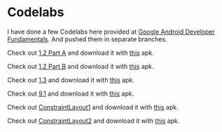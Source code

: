 # Codelabs

I have done a few Codelabs here provided at [Google Android Developer Fundamentals](https://developer.android.com/courses/fundamentals-training/overview-v2). And pushed them in separate branches.



Check out [1.2 Part A](https://github.com/shrutiisharma/Codelabs/tree/1.2-PartA) and download it with [this](https://github.com/shrutiisharma/Codelabs/releases/download/1.2PartA/app-debug.apk) apk.



Check out [1.2 Part B](https://github.com/shrutiisharma/Codelabs/tree/1.2-PartB) and download it with [this](https://github.com/shrutiisharma/Codelabs/releases/download/1.2PartB/app-debug.apk) apk.



Check out [1.3](https://github.com/shrutiisharma/Codelabs/tree/1.3) and download it with [this](https://github.com/shrutiisharma/Codelabs/releases/download/1.3/app-debug.apk) apk.



Check out [9.1](https://github.com/shrutiisharma/Codelabs/tree/9.1) and download it with [this](https://github.com/shrutiisharma/Codelabs/releases/download/9.1/app-debug.apk) apk.



Check out [ConstraintLayout1](https://github.com/shrutiisharma/Codelabs/tree/constraintLayout1) and download it with [this](https://github.com/shrutiisharma/Codelabs/releases/download/constraintLayout1/app-debug.apk) apk.



Check out [ConstraintLayout2](https://github.com/shrutiisharma/Codelabs/tree/constraintLayout2) and download it with [this](https://github.com/shrutiisharma/Codelabs/releases/download/constraintLayout2/app-debug.apk) apk.
